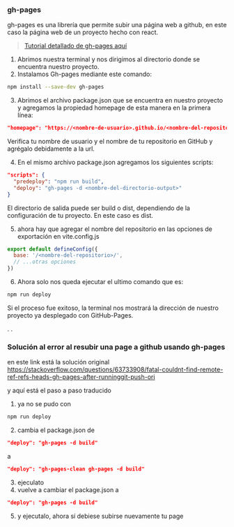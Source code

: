 
### gh-pages
gh-pages es una librería que permite subir una página web a github, en este caso la página web de un proyecto hecho con react.

> [Tutorial detallado de gh-pages aquí](https://platzi.com/tutoriales/1548-react/4065-guia-para-usar-github-pages-en-tus-proyectos-de-reactjs/)


1. Abrimos nuestra terminal y nos dirigimos al directorio donde se encuentra nuestro proyecto.
2. Instalamos Gh-pages mediante este comando:
```sh
npm install --save-dev gh-pages
```
3. Abrimos el archivo package.json que se encuentra en nuestro proyecto y agregamos la propiedad homepage de esta manera en la primera línea:
```json
"homepage": "https://<nombre-de-usuario>.github.io/<nombre-del-repositorio>"
```
Verifica tu nombre de usuario y el nombre de tu repositorio en GitHub y agrégalo debidamente a la url.

4. En el mismo archivo package.json agregamos los siguientes scripts:
```json
"scripts": {
  "predeploy": "npm run build",
  "deploy": "gh-pages -d <nombre-del-directorio-output>"
}
```
El directorio de salida puede ser build o dist, dependiendo de la configuración de tu proyecto. En este caso es dist.

5. ahora hay que agregar el nombre del repositorio en las opciones de exportación en vite.config.js
```js
export default defineConfig({
  base: '/<nombre-del-repositorio>/',
  // ...otras opciones
})
```

6. Ahora solo nos queda ejecutar el ultimo comando que es:
```sh
npm run deploy
```

Si el proceso fue exitoso, la terminal nos mostrará la dirección de nuestro proyecto ya desplegado con GitHub-Pages.

.
.

### Solución al error al resubir una page a github usando gh-pages
en este link está la solución original
https://stackoverflow.com/questions/63733908/fatal-couldnt-find-remote-ref-refs-heads-gh-pages-after-runninggit-push-ori

y aquí está el paso a paso traducido
1) ya no se pudo con 
```sh
npm run deploy
```
2) cambia el package.json de
```json
"deploy": "gh-pages -d build"
```
a 
```json
"deploy": "gh-pages-clean gh-pages -d build"
```
3) ejeculato
4) vuelve a cambiar el package.json a 
```json
"deploy": "gh-pages -d build"
```
5) y ejecutalo, ahora sí debiese subirse nuevamente tu page